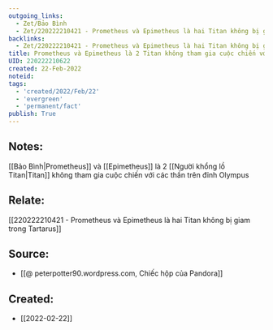 ```yaml
---
outgoing_links:
  - Zet/Bảo Bình
  - Zet/220222210421 - Prometheus và Epimetheus là hai Titan không bị giam trong Tartarus
backlinks:
  - Zet/220222210421 - Prometheus và Epimetheus là hai Titan không bị giam trong Tartarus
title: Prometheus và Epimetheus là 2 Titan không tham gia cuộc chiến với Olympus
UID: 220222210622
created: 22-Feb-2022
noteid:
tags:
  - 'created/2022/Feb/22'
  - 'evergreen'
  - 'permanent/fact'
publish: True
---
```

## Notes:
[[Bảo Bình|Prometheus]] và [[Epimetheus]] là 2 [[Người khổng lồ Titan|Titan]] không tham gia cuộc chiến với các thần trên đỉnh Olympus

## Relate:
[[220222210421 - Prometheus và Epimetheus là hai Titan không bị giam trong Tartarus]]

## Source:
- [[@ peterpotter90.wordpress.com, Chiếc hộp của Pandora]]





## Created:
- [[2022-02-22]]
